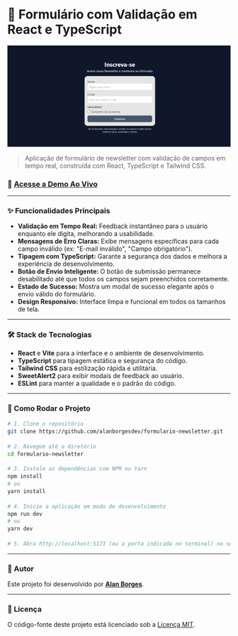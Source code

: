 # 🚀 Formulário com Validação em React e TypeScript

![Prévia da Aplicação](./src/images/preview.gif)

> Aplicação de formulário de newsletter com validação de campos em tempo real, construída com React, TypeScript e Tailwind CSS.

### 🔗 [Acesse a Demo Ao Vivo](https://formulario-newsletter-phi.vercel.app/)

---

### ✨ Funcionalidades Principais

- **Validação em Tempo Real:** Feedback instantâneo para o usuário enquanto ele digita, melhorando a usabilidade.
- **Mensagens de Erro Claras:** Exibe mensagens específicas para cada campo inválido (ex: "E-mail inválido", "Campo obrigatório").
- **Tipagem com TypeScript:** Garante a segurança dos dados e melhora a experiência de desenvolvimento.
- **Botão de Envio Inteligente:** O botão de submissão permanece desabilitado até que todos os campos sejam preenchidos corretamente.
- **Estado de Sucesso:** Mostra um modal de sucesso elegante após o envio válido do formulário.
- **Design Responsivo:** Interface limpa e funcional em todos os tamanhos de tela.

---

### 🛠️ Stack de Tecnologias

- **React** e **Vite** para a interface e o ambiente de desenvolvimento.
- **TypeScript** para tipagem estática e segurança do código.
- **Tailwind CSS** para estilização rápida e utilitária.
- **SweetAlert2** para exibir modais de feedback ao usuário.
- **ESLint** para manter a qualidade e o padrão do código.

---

### 🔧 Como Rodar o Projeto

```bash
# 1. Clone o repositório
git clone https://github.com/alanborgesdev/formulario-newsletter.git

# 2. Navegue até o diretório
cd formulario-newsletter

# 3. Instale as dependências com NPM ou Yarn
npm install
# ou
yarn install

# 4. Inicie a aplicação em modo de desenvolvimento
npm run dev
# ou
yarn dev

# 5. Abra http://localhost:5173 (ou a porta indicada no terminal) no seu navegador.
```
---

### 👤 Autor  

Este projeto foi desenvolvido por **[Alan Borges](https://github.com/alanborgesdev)**.

---

### 📝 Licença

O código-fonte deste projeto está licenciado sob a [Licença MIT](LICENSE).
